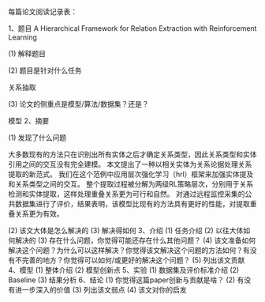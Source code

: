 每篇论文阅读记录表：

1、题目 A Hierarchical Framework for Relation Extraction with Reinforcement Learning

(1)	解释题目

(2)	题目是针对什么任务

关系抽取

(3)	论文的侧重点是模型/算法/数据集？还是？

模型 
2、摘要

(1)	发现了什么问题

大多数现有的方法只在识别出所有实体之后才确定关系类型，因此关系类型和实体引用之间的交互没有完全建模。
本文提出了一种以相关实体为关系论据处理关系提取的新范式。
我们在这个范例中应用层次强化学习（hrl）框架来加强实体提及和关系类型之间的交互。
整个提取过程被分解为两级RL策略层次，分别用于关系检测和实体提取，这样处理重叠关系更为可行和自然。
对通过远程监控采集的公共数据集进行了评价，结果表明，该模型比现有的方法具有更好的性能，对提取重叠关系更为有效。

(2)	该文大体是怎么解决的
(3)	解决得如何
3、介绍
(1)	任务介绍
(2)	以往大体如何解决的
(3)	存在什么问题，你觉得可能还存在什么其他问题？
(4)	该文准备如何解决这个问题？为什么可以这样解决？你觉得该文解决这个问题的方法如何？有没有不完善的地方？你觉得可以如何/或更好的解决这个问题？
(5)	列出该文贡献
4、模型
(1)	整体介绍
(2)	模型创新点
5、实验
(1)	数据集及评价标准介绍
(2)	Baseline
(3)	结果分析
6、结论
(1)	你觉得这篇paper创新与贡献是啥？
(2)	有没有进一步深入的价值
(3)	列出该文弱点
(4)	该文对你的启发

